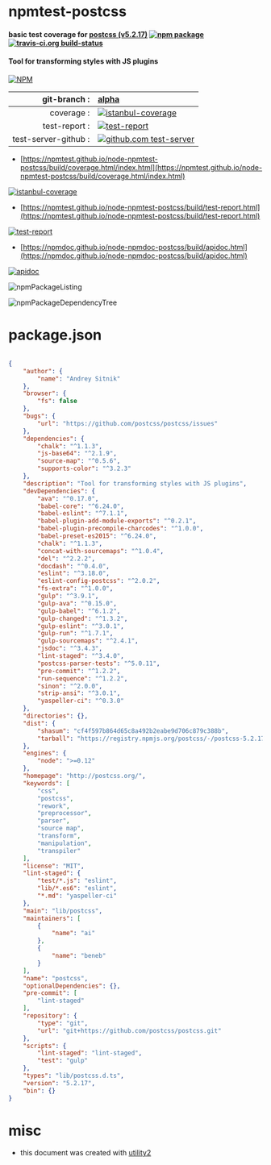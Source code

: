 # npmtest-postcss

#### basic test coverage for  [postcss (v5.2.17)](http://postcss.org/)  [![npm package](https://img.shields.io/npm/v/npmtest-postcss.svg?style=flat-square)](https://www.npmjs.org/package/npmtest-postcss) [![travis-ci.org build-status](https://api.travis-ci.org/npmtest/node-npmtest-postcss.svg)](https://travis-ci.org/npmtest/node-npmtest-postcss)

#### Tool for transforming styles with JS plugins

[![NPM](https://nodei.co/npm/postcss.png?downloads=true&downloadRank=true&stars=true)](https://www.npmjs.com/package/postcss)

| git-branch : | [alpha](https://github.com/npmtest/node-npmtest-postcss/tree/alpha)|
|--:|:--|
| coverage : | [![istanbul-coverage](https://npmtest.github.io/node-npmtest-postcss/build/coverage.badge.svg)](https://npmtest.github.io/node-npmtest-postcss/build/coverage.html/index.html)|
| test-report : | [![test-report](https://npmtest.github.io/node-npmtest-postcss/build/test-report.badge.svg)](https://npmtest.github.io/node-npmtest-postcss/build/test-report.html)|
| test-server-github : | [![github.com test-server](https://npmtest.github.io/node-npmtest-postcss/GitHub-Mark-32px.png)](https://npmtest.github.io/node-npmtest-postcss/build/app/index.html) | | build-artifacts : | [![build-artifacts](https://npmtest.github.io/node-npmtest-postcss/glyphicons_144_folder_open.png)](https://github.com/npmtest/node-npmtest-postcss/tree/gh-pages/build)|

- [https://npmtest.github.io/node-npmtest-postcss/build/coverage.html/index.html](https://npmtest.github.io/node-npmtest-postcss/build/coverage.html/index.html)

[![istanbul-coverage](https://npmtest.github.io/node-npmtest-postcss/build/screenCapture.buildCi.browser.%252Ftmp%252Fbuild%252Fcoverage.lib.html.png)](https://npmtest.github.io/node-npmtest-postcss/build/coverage.html/index.html)

- [https://npmtest.github.io/node-npmtest-postcss/build/test-report.html](https://npmtest.github.io/node-npmtest-postcss/build/test-report.html)

[![test-report](https://npmtest.github.io/node-npmtest-postcss/build/screenCapture.buildCi.browser.%252Ftmp%252Fbuild%252Ftest-report.html.png)](https://npmtest.github.io/node-npmtest-postcss/build/test-report.html)

- [https://npmdoc.github.io/node-npmdoc-postcss/build/apidoc.html](https://npmdoc.github.io/node-npmdoc-postcss/build/apidoc.html)

[![apidoc](https://npmdoc.github.io/node-npmdoc-postcss/build/screenCapture.buildCi.browser.%252Ftmp%252Fbuild%252Fapidoc.html.png)](https://npmdoc.github.io/node-npmdoc-postcss/build/apidoc.html)

![npmPackageListing](https://npmtest.github.io/node-npmtest-postcss/build/screenCapture.npmPackageListing.svg)

![npmPackageDependencyTree](https://npmtest.github.io/node-npmtest-postcss/build/screenCapture.npmPackageDependencyTree.svg)



# package.json

```json

{
    "author": {
        "name": "Andrey Sitnik"
    },
    "browser": {
        "fs": false
    },
    "bugs": {
        "url": "https://github.com/postcss/postcss/issues"
    },
    "dependencies": {
        "chalk": "^1.1.3",
        "js-base64": "^2.1.9",
        "source-map": "^0.5.6",
        "supports-color": "^3.2.3"
    },
    "description": "Tool for transforming styles with JS plugins",
    "devDependencies": {
        "ava": "^0.17.0",
        "babel-core": "^6.24.0",
        "babel-eslint": "^7.1.1",
        "babel-plugin-add-module-exports": "^0.2.1",
        "babel-plugin-precompile-charcodes": "^1.0.0",
        "babel-preset-es2015": "^6.24.0",
        "chalk": "^1.1.3",
        "concat-with-sourcemaps": "^1.0.4",
        "del": "^2.2.2",
        "docdash": "^0.4.0",
        "eslint": "^3.18.0",
        "eslint-config-postcss": "^2.0.2",
        "fs-extra": "^1.0.0",
        "gulp": "^3.9.1",
        "gulp-ava": "^0.15.0",
        "gulp-babel": "^6.1.2",
        "gulp-changed": "^1.3.2",
        "gulp-eslint": "^3.0.1",
        "gulp-run": "^1.7.1",
        "gulp-sourcemaps": "^2.4.1",
        "jsdoc": "^3.4.3",
        "lint-staged": "^3.4.0",
        "postcss-parser-tests": "^5.0.11",
        "pre-commit": "^1.2.2",
        "run-sequence": "^1.2.2",
        "sinon": "^2.0.0",
        "strip-ansi": "^3.0.1",
        "yaspeller-ci": "^0.3.0"
    },
    "directories": {},
    "dist": {
        "shasum": "cf4f597b864d65c8a492b2eabe9d706c879c388b",
        "tarball": "https://registry.npmjs.org/postcss/-/postcss-5.2.17.tgz"
    },
    "engines": {
        "node": ">=0.12"
    },
    "homepage": "http://postcss.org/",
    "keywords": [
        "css",
        "postcss",
        "rework",
        "preprocessor",
        "parser",
        "source map",
        "transform",
        "manipulation",
        "transpiler"
    ],
    "license": "MIT",
    "lint-staged": {
        "test/*.js": "eslint",
        "lib/*.es6": "eslint",
        "*.md": "yaspeller-ci"
    },
    "main": "lib/postcss",
    "maintainers": [
        {
            "name": "ai"
        },
        {
            "name": "beneb"
        }
    ],
    "name": "postcss",
    "optionalDependencies": {},
    "pre-commit": [
        "lint-staged"
    ],
    "repository": {
        "type": "git",
        "url": "git+https://github.com/postcss/postcss.git"
    },
    "scripts": {
        "lint-staged": "lint-staged",
        "test": "gulp"
    },
    "types": "lib/postcss.d.ts",
    "version": "5.2.17",
    "bin": {}
}
```



# misc
- this document was created with [utility2](https://github.com/kaizhu256/node-utility2)
